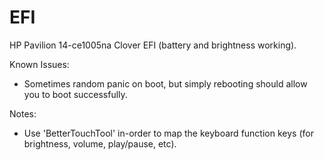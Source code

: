 # EFI
 HP Pavilion 14-ce1005na Clover EFI (battery and brightness working).

Known Issues:
- Sometimes random panic on boot, but simply rebooting should allow you to boot successfully.

Notes:
- Use 'BetterTouchTool' in-order to map the keyboard function keys (for brightness, volume, play/pause, etc).

